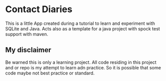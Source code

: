 # Contact Diaries
This is a little App created during a tutorial to learn and experiment with SQLite and Java.
Acts also as a template
for a java project with spock test support with maven.

## My disclaimer
Be warned this is only a learning project. All code residing in this project and or repo is my attempt to learn adn practice.
So it is possible that some code maybe not best practice or standard.